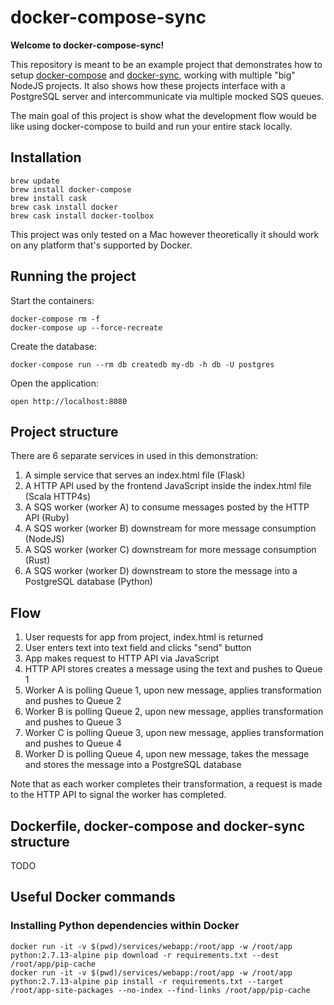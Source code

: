 # docker-compose-sync

**Welcome to docker-compose-sync!**

This repository is meant to be an example project that demonstrates how to setup [docker-compose](https://docs.docker.com/compose/) and [docker-sync](http://docker-sync.io/), working with multiple "big" NodeJS projects. It also shows how these projects interface with a PostgreSQL server and intercommunicate via multiple mocked SQS queues.

The main goal of this project is show what the development flow would be like using docker-compose to build and run your entire stack locally.

## Installation

```
brew update
brew install docker-compose
brew install cask
brew cask install docker
brew cask install docker-toolbox
```

This project was only tested on a Mac however theoretically it should work on any platform that's supported by Docker.

## Running the project

Start the containers:

```
docker-compose rm -f
docker-compose up --force-recreate
```

Create the database:

```
docker-compose run --rm db createdb my-db -h db -U postgres
```

Open the application:

```
open http://localhost:8080
```

## Project structure

There are 6 separate services in used in this demonstration:

1. A simple service that serves an index.html file (Flask)
1. A HTTP API used by the frontend JavaScript inside the index.html file (Scala HTTP4s)
1. A SQS worker (worker A) to consume messages posted by the HTTP API (Ruby)
1. A SQS worker (worker B) downstream for more message consumption (NodeJS)
1. A SQS worker (worker C) downstream for more message consumption (Rust)
1. A SQS worker (worker D) downstream to store the message into a PostgreSQL database (Python)

## Flow

1. User requests for app from project, index.html is returned
1. User enters text into text field and clicks "send" button
1. App makes request to HTTP API via JavaScript
1. HTTP API stores creates a message using the text and pushes to Queue 1
1. Worker A is polling Queue 1, upon new message, applies transformation and pushes to Queue 2
1. Worker B is polling Queue 2, upon new message, applies transformation and pushes to Queue 3
1. Worker C is polling Queue 3, upon new message, applies transformation and pushes to Queue 4
1. Worker D is polling Queue 4, upon new message, takes the message and stores the message into a PostgreSQL database

Note that as each worker completes their transformation, a request is made to the HTTP API to signal the worker has completed.

## Dockerfile, docker-compose and docker-sync structure

TODO

## Useful Docker commands

### Installing Python dependencies within Docker

```
docker run -it -v $(pwd)/services/webapp:/root/app -w /root/app python:2.7.13-alpine pip download -r requirements.txt --dest /root/app/pip-cache
docker run -it -v $(pwd)/services/webapp:/root/app -w /root/app python:2.7.13-alpine pip install -r requirements.txt --target /root/app-site-packages --no-index --find-links /root/app/pip-cache
```
